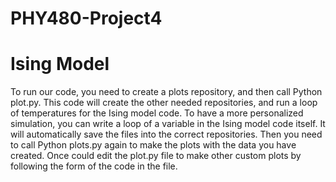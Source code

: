 # PHY480-Project4
Ising Model
===========================================================================================================================================================================
To run our code, you need to create a plots repository, and then call Python plot.py. This code will create the other needed repositories, and run a loop of temperatures for the Ising model code. To have a more personalized simulation, you can write a loop of a variable in the Ising model code itself. It will automatically save the files into the correct repositories. Then you need to call Python plots.py again to make the plots with the data you have created. Once could edit the plot.py file to make other custom plots by following the form of the code in the file.

